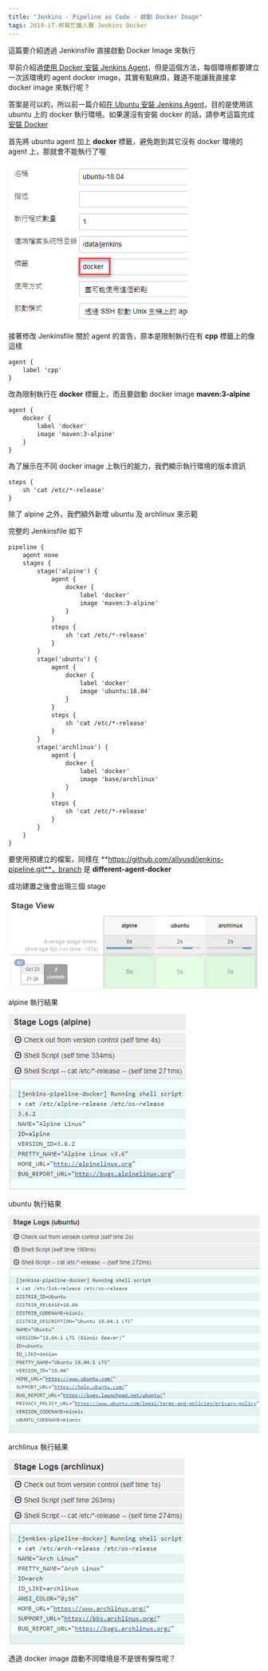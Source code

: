 ```yaml
---
title: "Jenkins - Pipeline as Code - 啟動 Docker Image"
tags: 2019-iT-邦幫忙鐵人賽 Jenkins Docker
---
```


這篇要介紹透過 Jenkinsfile 直接啟動 Docker Image 來執行

早前介紹過[使用 Docker 安裝 Jenkins Agent](https://twblog.hongjianching.com/2018/10/10/install-jenkins-agent-with-docker/)，但是這個方法，每個環境都要建立一次該環境的 agent docker image，其實有點麻煩，難道不能讓我直接拿 docker image 來執行呢？

答案是可以的，所以前一篇介紹[在 Ubuntu 安裝 Jenkins Agent](https://twblog.hongjianching.com/2018/10/22/install-jenkins-agent-on-ubuntu/)，目的是使用該 ubuntu 上的 docker 執行環境。如果還沒有安裝 docker 的話，請參考這篇完成[安裝 Docker](https://twblog.hongjianching.com/2018/10/02/install-docker/)

首先將 ubuntu agent 加上 **docker** 標籤，避免跑到其它沒有 docker 環境的 agent 上，那就會不能執行了喔

![](/assets/images/2018-10-23-jenkins-pipeline-as-code-run-docker-image/2018-10-23_21-21-51.png)

接著修改 Jenkinsfile 關於 agent 的宣告，原本是限制執行在有 **cpp** 標籤上的像這樣

```
agent {
    label 'cpp'
}
```

改為限制執行在 **docker** 標籤上，而且要啟動 docker image **maven:3-alpine**

```
agent {
    docker {
        label 'docker'
        image 'maven:3-alpine'
    }
}
```

為了展示在不同 docker image 上執行的能力，我們顯示執行環境的版本資訊

```
steps {
    sh 'cat /etc/*-release'
}
```

除了 alpine 之外，我們額外新增 ubuntu 及 archlinux 來示範

完整的 Jenkinsfile 如下

```
pipeline {
    agent none
    stages {
        stage('alpine') {
            agent {
                docker {
                    label 'docker'
                    image 'maven:3-alpine'
                }
            }
            steps {
                sh 'cat /etc/*-release'
            }
        }
        stage('ubuntu') {
            agent {
                docker {
                    label 'docker'
                    image 'ubuntu:18.04'
                }
            }
            steps {
                sh 'cat /etc/*-release'
            }
        }
        stage('archlinux') {
            agent {
                docker {
                    label 'docker'
                    image 'base/archlinux'
                }
            }
            steps {
                sh 'cat /etc/*-release'
            }
        }
    }
}
```

要使用預建立的檔案，同樣在 **https://github.com/allyusd/jenkins-pipeline.git**，branch 是 **different-agent-docker**

成功建置之後會出現三個 stage

![](/assets/images/2018-10-23-jenkins-pipeline-as-code-run-docker-image/2018-10-23_21-31-20.png)

alpine 執行結果

![](/assets/images/2018-10-23-jenkins-pipeline-as-code-run-docker-image/2018-10-23_21-32-40.png)

ubuntu 執行結果

![](/assets/images/2018-10-23-jenkins-pipeline-as-code-run-docker-image/2018-10-23_21-33-15.png)

archlinux 執行結果

![](/assets/images/2018-10-23-jenkins-pipeline-as-code-run-docker-image/2018-10-23_21-34-24.png)

透過 docker image 啟動不同環境是不是很有彈性呢？
